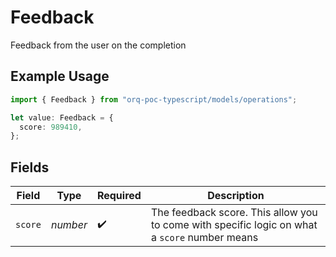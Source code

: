 # Feedback

Feedback from the user on the completion

## Example Usage

```typescript
import { Feedback } from "orq-poc-typescript/models/operations";

let value: Feedback = {
  score: 989410,
};
```

## Fields

| Field                                                                                         | Type                                                                                          | Required                                                                                      | Description                                                                                   |
| --------------------------------------------------------------------------------------------- | --------------------------------------------------------------------------------------------- | --------------------------------------------------------------------------------------------- | --------------------------------------------------------------------------------------------- |
| `score`                                                                                       | *number*                                                                                      | :heavy_check_mark:                                                                            | The feedback score. This allow you to come with specific logic on what a `score` number means |